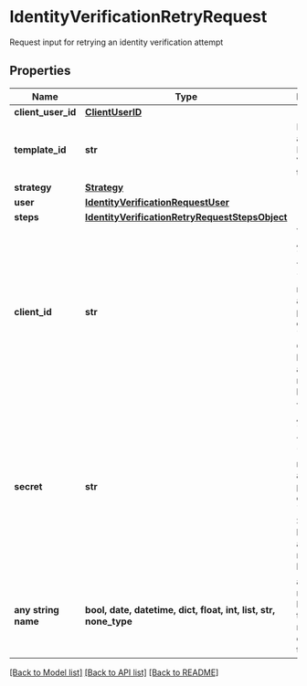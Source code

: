 # IdentityVerificationRetryRequest

Request input for retrying an identity verification attempt

## Properties
Name | Type | Description | Notes
------------ | ------------- | ------------- | -------------
**client_user_id** | [**ClientUserID**](ClientUserID.md) |  | 
**template_id** | **str** | ID of the associated Identity Verification template. | 
**strategy** | [**Strategy**](Strategy.md) |  | 
**user** | [**IdentityVerificationRequestUser**](IdentityVerificationRequestUser.md) |  | [optional] 
**steps** | [**IdentityVerificationRetryRequestStepsObject**](IdentityVerificationRetryRequestStepsObject.md) |  | [optional] 
**client_id** | **str** | Your Plaid API &#x60;client_id&#x60;. The &#x60;client_id&#x60; is required and may be provided either in the &#x60;PLAID-CLIENT-ID&#x60; header or as part of a request body. | [optional] 
**secret** | **str** | Your Plaid API &#x60;secret&#x60;. The &#x60;secret&#x60; is required and may be provided either in the &#x60;PLAID-SECRET&#x60; header or as part of a request body. | [optional] 
**any string name** | **bool, date, datetime, dict, float, int, list, str, none_type** | any string name can be used but the value must be the correct type | [optional]

[[Back to Model list]](../README.md#documentation-for-models) [[Back to API list]](../README.md#documentation-for-api-endpoints) [[Back to README]](../README.md)


